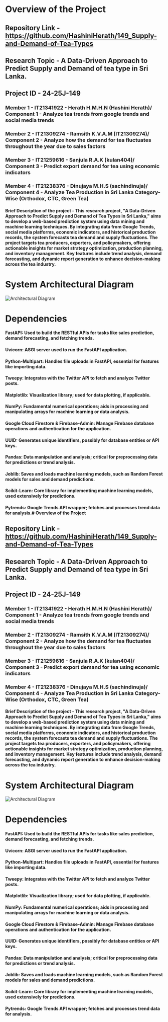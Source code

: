 # Overview of the Project

## Repository Link - https://github.com/HashiniHerath/149_Supply-and-Demand-of-Tea-Types

## Research Topic - A Data-Driven Approach to Predict Supply and Demand of tea type in Sri Lanka.

## Project ID - 24-25J-149

### Member 1 - IT21341922 - Herath H.M.H.N (Hashini Herath)/ Component 1 - Analyze tea trends from google trends and social media trends

### Member 2 - IT21309274 - Ramsith K.V.A.M (IT21309274)/ Component 2 - Analyze how the demand for tea fluctuates throughout the year due to sales factors

### Member 3 - IT21259616 - Sanjula R.A.K (kulan404)/ Component 3 - Predict export demand for tea using economic indicators  

### Member 4 - IT21238376 - Dinujaya M.H.S (sachindinuja)/ Component 4 - Analyze Tea Production in Sri Lanka Category-Wise (Orthodox, CTC, Green Tea)

#### Brief Description of the project - This research project, "A Data-Driven Approach to Predict Supply and Demand of Tea Types in Sri Lanka," aims to develop a web-based prediction system using data mining and machine learning techniques. By integrating data from Google Trends, social media platforms, economic indicators, and historical production records, the system forecasts tea demand and supply fluctuations. The project targets tea producers, exporters, and policymakers, offering actionable insights for market strategy optimization, production planning, and inventory management. Key features include trend analysis, demand forecasting, and dynamic report generation to enhance decision-making across the tea industry.

# System Architectural Diagram

![Architectural Diagram](https://github.com/user-attachments/assets/858b2f87-31ca-4954-ac9b-74dda8d6600c)

# Dependencies

#### FastAPI: Used to build the RESTful APIs for tasks like sales prediction, demand forecasting, and fetching trends.

#### Uvicorn: ASGI server used to run the FastAPI application.

#### Python-Multipart: Handles file uploads in FastAPI, essential for features like importing data.

#### Tweepy: Integrates with the Twitter API to fetch and analyze Twitter posts.

#### Matplotlib: Visualization library; used for data plotting, if applicable.

#### NumPy: Fundamental numerical operations; aids in processing and manipulating arrays for machine learning or data analysis.

#### Google Cloud Firestore & Firebase-Admin: Manage Firebase database operations and authentication for the application.

#### UUID: Generates unique identifiers, possibly for database entities or API keys.

#### Pandas: Data manipulation and analysis; critical for preprocessing data for predictions or trend analysis.

#### Joblib: Saves and loads machine learning models, such as Random Forest models for sales and demand predictions.

#### Scikit-Learn: Core library for implementing machine learning models, used extensively for predictions.

#### Pytrends: Google Trends API wrapper; fetches and processes trend data for analysis.# Overview of the Project

## Repository Link - https://github.com/HashiniHerath/149_Supply-and-Demand-of-Tea-Types

## Research Topic - A Data-Driven Approach to Predict Supply and Demand of tea type in Sri Lanka.

## Project ID - 24-25J-149

### Member 1 - IT21341922 - Herath H.M.H.N (Hashini Herath)/ Component 1 - Analyze tea trends from google trends and social media trends

### Member 2 - IT21309274 - Ramsith K.V.A.M (IT21309274)/ Component 2 - Analyze how the demand for tea fluctuates throughout the year due to sales factors

### Member 3 - IT21259616 - Sanjula R.A.K (kulan404)/ Component 3 - Predict export demand for tea using economic indicators  

### Member 4 - IT21238376 - Dinujaya M.H.S (sachindinuja)/ Component 4 - Analyze Tea Production in Sri Lanka Category-Wise (Orthodox, CTC, Green Tea)

#### Brief Description of the project - This research project, "A Data-Driven Approach to Predict Supply and Demand of Tea Types in Sri Lanka," aims to develop a web-based prediction system using data mining and machine learning techniques. By integrating data from Google Trends, social media platforms, economic indicators, and historical production records, the system forecasts tea demand and supply fluctuations. The project targets tea producers, exporters, and policymakers, offering actionable insights for market strategy optimization, production planning, and inventory management. Key features include trend analysis, demand forecasting, and dynamic report generation to enhance decision-making across the tea industry.

# System Architectural Diagram

![Architectural Diagram](https://github.com/user-attachments/assets/858b2f87-31ca-4954-ac9b-74dda8d6600c)

# Dependencies

#### FastAPI: Used to build the RESTful APIs for tasks like sales prediction, demand forecasting, and fetching trends.

#### Uvicorn: ASGI server used to run the FastAPI application.

#### Python-Multipart: Handles file uploads in FastAPI, essential for features like importing data.

#### Tweepy: Integrates with the Twitter API to fetch and analyze Twitter posts.

#### Matplotlib: Visualization library; used for data plotting, if applicable.

#### NumPy: Fundamental numerical operations; aids in processing and manipulating arrays for machine learning or data analysis.

#### Google Cloud Firestore & Firebase-Admin: Manage Firebase database operations and authentication for the application.

#### UUID: Generates unique identifiers, possibly for database entities or API keys.

#### Pandas: Data manipulation and analysis; critical for preprocessing data for predictions or trend analysis.

#### Joblib: Saves and loads machine learning models, such as Random Forest models for sales and demand predictions.

#### Scikit-Learn: Core library for implementing machine learning models, used extensively for predictions.

#### Pytrends: Google Trends API wrapper; fetches and processes trend data for analysis.
